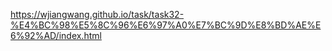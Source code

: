 https://wjiangwang.github.io/task/task32-%E4%BC%98%E5%8C%96%E6%97%A0%E7%BC%9D%E8%BD%AE%E6%92%AD/index.html
